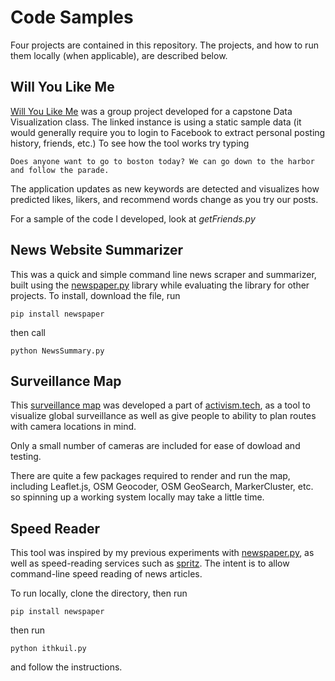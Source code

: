 # Code Samples

Four projects are contained in this repository.  The projects, and how to run them locally (when applicable), are described below.

## Will You Like Me

[Will You Like Me](http://williamsplace.synology.me/harriette/wylm/index.html) was a group project developed for a capstone Data Visualization class. The linked instance is using a static sample data (it would generally require you to login to Facebook to extract personal posting history, friends, etc.) To see how the tool works try typing
```
Does anyone want to go to boston today? We can go down to the harbor and follow the parade.
```
The application updates as new keywords are detected and visualizes how predicted likes, likers, and recommend words change as you try our posts.

For a sample of the code I developed, look at *getFriends.py*

## News Website Summarizer

This was a quick and simple command line news scraper and summarizer, built using the [newspaper.py](https://pypi.python.org/pypi/newspaper) library while evaluating the library for other projects.  To install, download the file, run
```
pip install newspaper
```
then call
```
python NewsSummary.py
```
## Surveillance Map

This [surveillance map](https://activism.tech/map.html) was developed a part of [activism.tech](https://activism.tech), as a tool to visualize global surveillance as well as give people to ability to plan routes with camera locations in mind.

Only a small number of cameras are included for ease of dowload and testing.

There are quite a few packages required to render and run the map, including Leaflet.js, OSM Geocoder, OSM GeoSearch, MarkerCluster, etc. so spinning up a working system locally may take a little time.

## Speed Reader

This tool was inspired by my previous experiments with [newspaper.py](https://pypi.python.org/pypi/newspaper), as well as speed-reading services such as [spritz](http://spritzinc.com/).  The intent is to allow command-line speed reading of news articles.

To run locally, clone the directory, then run
```
pip install newspaper
```
then run
```
python ithkuil.py
```
and follow the instructions.
```.
